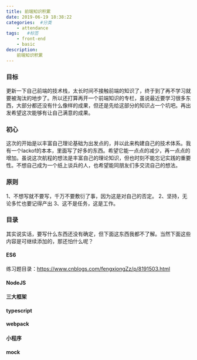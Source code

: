 ```yaml
---
title: 前端知识积累
date: 2019-06-19 18:38:22
categories:  #分类
    - attendance
tags:   #标签
    - front-end
    - basic
description: 
    前端知识积累
---
```


### 目标
更新一下自己前端的技术栈，太长时间不接触前端的知识了，终于到了再不学习就要被淘汰的地步了。所以还打算再开一个前端知识的专栏，虽说最近要学习很多东西，大部分都还没有什么像样的成果，但还是先给这部分的知识占一个坑吧。再出发希望这次能够有让自己满意的成果。
### 初心
这次的开始是以丰富自己理论基础为出发点的，并以此来构建自己的技术体系。我有一个lackof的本本，里面写了好多的东西。希望它能一点点的减少，再一点点的增加。虽说这次航程的想法是丰富自己的理论知识，但也时刻不能忘记实践的重要性。不想自己成为一个纸上谈兵的人，也希望能同朋友们多交流自己的想法。

### 原则 
1、不想写就不要写，千万不要敷衍了事，因为这是对自己的否定。
2、坚持，无论多忙也要记得产出
3、这不是任务，这是工作。

### 目录
其实说实话，要写什么东西还没有确定，但下面这东西我都不了解。当然下面这些内容是可继续添加的，那还怕什么呢？
#### ES6
练习题目录：https://www.cnblogs.com/fengxiongZz/p/8191503.html
#### NodeJS
#### 三大框架
#### typescript
#### webpack
#### 小程序
#### mock